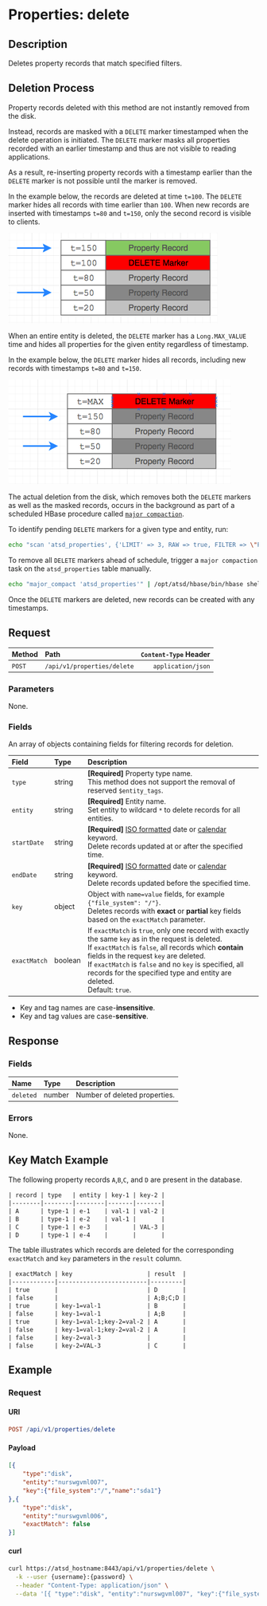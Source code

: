 # Properties: delete

## Description

Deletes property records that match specified filters.

## Deletion Process

Property records deleted with this method are not instantly removed from the disk.

Instead, records are masked with a `DELETE` marker timestamped when the delete operation is initiated. The `DELETE` marker masks all properties recorded with an earlier timestamp and thus are not visible to reading applications.

As a result, re-inserting property records with a timestamp earlier than the `DELETE` marker is not possible until the marker is removed.

In the example below, the records are deleted at time `t=100`. The `DELETE` marker hides all records with time earlier than `100`. When new records are inserted with timestamps `t=80` and `t=150`, only the second record is visible to clients.

![](./images/delete-marker-type.png)

When an entire entity is deleted, the `DELETE` marker has a `Long.MAX_VALUE` time and hides all properties for the given entity regardless of timestamp.

In the example below, the `DELETE` marker hides all records, including new records with timestamps `t=80` and `t=150`.

![](./images/delete-marker-entity.png)

The actual deletion from the disk, which removes both the `DELETE` markers as well as the masked records, occurs in the background as part of a scheduled HBase procedure called [`major compaction`](../../../administration/compaction.md).

To identify pending `DELETE` markers for a given type and entity, run:

```sh
echo "scan 'atsd_properties', {'LIMIT' => 3, RAW => true, FILTER => \"PrefixFilter('\\"prop_type\\":\\"entity_name\\"')\"}" | /opt/atsd/hbase/bin/hbase shell
```

To remove all `DELETE` markers ahead of schedule, trigger a `major compaction` task on the `atsd_properties` table manually.

```sh
echo "major_compact 'atsd_properties'" | /opt/atsd/hbase/bin/hbase shell
```

Once the `DELETE` markers are deleted, new records can be created with any timestamps.

## Request

| Method | Path | `Content-Type` Header|
|:---|:---|---:|
| `POST` | `/api/v1/properties/delete` | `application/json` |

### Parameters

None.

### Fields

An array of objects containing fields for filtering records for deletion.

| **Field**  | **Type** | **Description**  |
|:---|:---|:---|
| `type` | string | **[Required]** Property type name. <br>This method does not support the removal of reserved `$entity_tags`.|
| `entity` | string | **[Required]** Entity name. <br>Set entity to wildcard `*` to delete records for all entities.|
| `startDate` | string | **[Required]** [ISO formatted](../../../shared/date-format.md#supported-formats) date or [calendar](../../../shared/calendar.md) keyword. <br>Delete records updated at or after the specified time. |
| `endDate` | string | **[Required]** [ISO formatted](../../../shared/date-format.md#supported-formats) date or [calendar](../../../shared/calendar.md) keyword.<br>Delete records updated before the specified time. |
| `key` | object | Object with `name=value` fields, for example `{"file_system": "/"}`.<br>Deletes records with **exact** or **partial** key fields based on the `exactMatch` parameter.|
| `exactMatch` | boolean | If `exactMatch` is `true`, only one record with exactly the same `key` as in the request is deleted.<br>If `exactMatch` is `false`, all records which **contain** fields in the request `key` are deleted.<br>If `exactMatch` is `false` and no `key` is specified, all records for the specified type and entity are deleted.<br>Default: `true`.|

* Key and tag names are case-**insensitive**.
* Key and tag values are case-**sensitive**.

## Response

### Fields

| **Name**  | **Type** | **Description**  |
|:---|:---|:---|
| `deleted` | number | Number of deleted properties. |

### Errors

None.

## Key Match Example

The following property records `A`,`B`,`C`, and `D` are present in the database.

```ls
| record | type   | entity | key-1 | key-2 |
|--------|--------|--------|-------|-------|
| A      | type-1 | e-1    | val-1 | val-2 |
| B      | type-1 | e-2    | val-1 |       |
| C      | type-1 | e-3    |       | VAL-3 |
| D      | type-1 | e-4    |       |       |
```

The table illustrates which records are deleted for the corresponding `exactMatch` and `key` parameters in the `result` column.

```ls
| exactMatch | key                     | result  |
|------------|-------------------------|---------|
| true       |                         | D       |
| false      |                         | A;B;C;D |
| true       | key-1=val-1             | B       |
| false      | key-1=val-1             | A;B     |
| true       | key-1=val-1;key-2=val-2 | A       |
| false      | key-1=val-1;key-2=val-2 | A       |
| false      | key-2=val-3             |         |
| false      | key-2=VAL-3             | C       |
```

## Example

### Request

#### URI

```elm
POST /api/v1/properties/delete
```

#### Payload

```json
[{
    "type":"disk",
    "entity":"nurswgvml007",
    "key":{"file_system":"/","name":"sda1"}
},{
    "type":"disk",
    "entity":"nurswgvml006",
    "exactMatch": false
}]
```

#### curl

```bash
curl https://atsd_hostname:8443/api/v1/properties/delete \
  -k --user {username}:{password} \
  --header "Content-Type: application/json" \
  --data '[{ "type":"disk", "entity":"nurswgvml007", "key":{"file_system":"/","name":"sda1"} }]'
```
